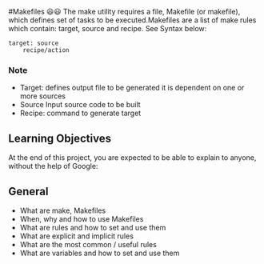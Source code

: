 #Makefiles :smiley::smiley:
The make utility requires a file, Makefile (or makefile), which defines set of tasks to be executed.Makefiles are a list of make rules which contain: target, source and recipe.
See Syntax below:
```
target: source
	recipe/action
```
### Note
- Target: defines output file to be generated it is dependent on one or more sources
- Source Input source code to be built
- Recipe: command to generate target

## Learning Objectives
At the end of this project, you are expected to be able to explain to anyone, without the help of Google:

## General
- What are make, Makefiles
- When, why and how to use Makefiles
- What are rules and how to set and use them
- What are explicit and implicit rules
- What are the most common / useful rules
- What are variables and how to set and use them
